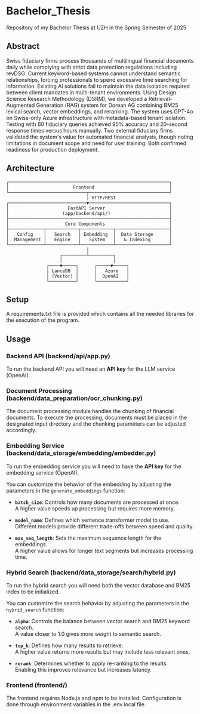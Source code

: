 # Bachelor_Thesis
Repository of my Bachelor Thesis at UZH in the Spring Semester of 2025

## Abstract
Swiss fiduciary firms process thousands of multilingual financial documents daily while complying with strict data protection regulations including revDSG. 
Current keyword-based systems cannot understand semantic relationships, forcing professionals to spend excessive time searching for information. Existing AI solutions fail to maintain the data isolation required between client mandates in multi-tenant environments.
Using Design Science Research Methodology (DSRM), we developed a Retrieval-Augmented Generation (RAG) system for Dorean AG combining BM25 lexical search, vector embeddings, and reranking. The system uses GPT-4o on Swiss-only Azure infrastructure with metadata-based tenant isolation.
Testing with 60 fiduciary queries achieved 95\% accuracy and 20-second response times versus hours manually. Two external fiduciary firms validated the system's value for automated financial analysis, though noting limitations in document scope and need for user training. Both confirmed readiness for production deployment.

## Architecture

```
┌────────────────────────────────────────────────────────────┐
│                        Frontend                            │
└─────────────────────────────┬──────────────────────────────┘
                              │ HTTP/REST
┌─────────────────────────────▼──────────────────────────────┐
│                      FastAPI Server                        │
│                    (app/backend/api/)                      │
├────────────────────────────────────────────────────────────┤
│                     Core Components                        │
├─────────────┬────────────┬────────────┬────────────────────┤
│   Config    │   Search   │ Embedding  │  Data Storage      │
│  Management │   Engine   │   System   │   & Indexing       │
└─────────────┴────────────┴────────────┴────────────────────┘
                              │
                    ┌─────────┴─────────┐
                    │                   │
               ┌────▼─────┐      ┌─────▼─────┐
               │ LanceDB  │      │   Azure   │
               │ (Vector) │      │  OpenAI   │
               └──────────┘      └───────────┘
```


## Setup
A requirements.txt file is provided which contains all the needed libraries for the execution of the program.

## Usage

### Backend API (backend/api/app.py)
To run the backend API you will need an **API key** for the LLM service (OpenAI).

### Document Processing (backend/data_preparation/ocr_chunking.py)
The document processing module handles the chunking of financial documents. To execute the processing, documents must be placed in the designated input directory and the chunking parameters can be adjusted accordingly.

### Embedding Service (backend/data_storage/embedding/embedder.py)
To run the embedding service you will need to have the **API key** for the embedding service (OpenAI).

You can customize the behavior of the embedding by adjusting the parameters in the `generate_embeddings` function:

- **`batch_size`**: Controls how many documents are processed at once.  
  A higher value speeds up processing but requires more memory.

- **`model_name`**: Defines which sentence transformer model to use.  
  Different models provide different trade-offs between speed and quality.

- **`max_seq_length`**: Sets the maximum sequence length for the embeddings.  
  A higher value allows for longer text segments but increases processing time.

### Hybrid Search (backend/data_storage/search/hybrid.py)
To run the hybrid search you will need both the vector database and BM25 index to be initialized.

You can customize the search behavior by adjusting the parameters in the `hybrid_search` function:

- **`alpha`**: Controls the balance between vector search and BM25 keyword search.  
  A value closer to 1.0 gives more weight to semantic search.

- **`top_k`**: Defines how many results to retrieve.  
  A higher value returns more results but may include less relevant ones.

- **`rerank`**: Determines whether to apply re-ranking to the results.  
  Enabling this improves relevance but increases latency.

### Frontend (frontend/)
The frontend requires Node.js and npm to be installed. Configuration is done through environment variables in the .env.local file.